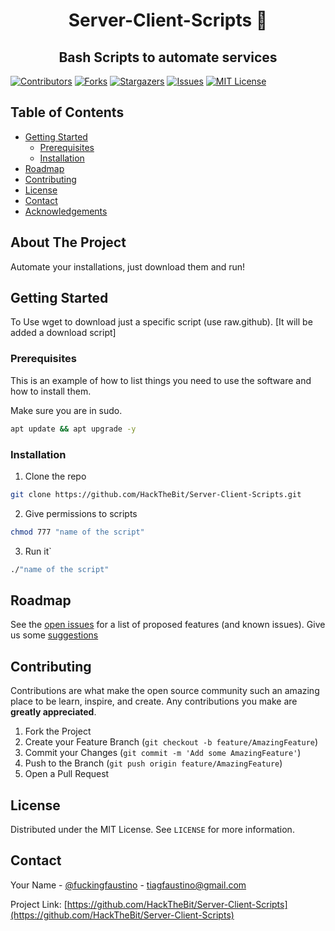 
<h1 align="center"> Server-Client-Scripts 👋</h1>
<h2 align="center"  > Bash Scripts to automate services </h2>

<!-- PROJECT SHIELDS -->
<!--
*** I'm using markdown "reference style" links for readability.
*** Reference links are enclosed in brackets [ ] instead of parentheses ( ).
*** See the bottom of this document for the declaration of the reference variables
*** for contributors-url, forks-url, etc. This is an optional, concise syntax you may use.
*** https://www.markdownguide.org/basic-syntax/#reference-style-links
-->
[![Contributors][contributors-shield]][contributors-url]
[![Forks][forks-shield]][forks-url]
[![Stargazers][stars-shield]][stars-url]
[![Issues][issues-shield]][issues-url]
[![MIT License][license-shield]][license-url]






<!-- TABLE OF CONTENTS -->
## Table of Contents

* [Getting Started](#getting-started)
  * [Prerequisites](#prerequisites)
  * [Installation](#Installation)
* [Roadmap](#roadmap)
* [Contributing](#contributing)
* [License](#license)
* [Contact](#contact)
* [Acknowledgements](#acknowledgements)



<!-- ABOUT THE PROJECT -->
## About The Project

Automate your installations, just download them and run!




<!-- GETTING STARTED -->
## Getting Started

To 
Use wget to download just a specific script (use raw.github). [It will be added a download script]


### Prerequisites

This is an example of how to list things you need to use the software and how to install them.

Make sure you are in sudo.

```sh
apt update && apt upgrade -y

```

### Installation

1. Clone the repo
```sh
git clone https://github.com/HackTheBit/Server-Client-Scripts.git
```
2. Give permissions to scripts
```sh
chmod 777 "name of the script"
```
3. Run it`
```sh
./"name of the script"
```





<!-- Suggestions and Issues -->
## Roadmap

See the [open issues](https://github.com/HackTheBit/Server-Client-Scripts/issues) for a list of proposed features (and known issues).
Give us some [suggestions](https://github.com/HackTheBit/Server-Client-Scripts/labels/suggestions)


<!-- CONTRIBUTING -->
## Contributing

Contributions are what make the open source community such an amazing place to be learn, inspire, and create. Any contributions you make are **greatly appreciated**.

1. Fork the Project
2. Create your Feature Branch (`git checkout -b feature/AmazingFeature`)
3. Commit your Changes (`git commit -m 'Add some AmazingFeature'`)
4. Push to the Branch (`git push origin feature/AmazingFeature`)
5. Open a Pull Request



<!-- LICENSE -->
## License

Distributed under the MIT License. See `LICENSE` for more information.



<!-- CONTACT -->
## Contact

Your Name - [@fuckingfaustino](https://twitter.com/fuckingfaustino) - tiagfaustino@gmail.com

Project Link: [https://github.com/HackTheBit/Server-Client-Scripts](https://github.com/HackTheBit/Server-Client-Scripts)





<!-- MARKDOWN LINKS & IMAGES -->
<!-- https://www.markdownguide.org/basic-syntax/#reference-style-links -->
[contributors-shield]: https://img.shields.io/github/contributors/HackTheBit/Server-Client-Scripts.svg?style=flat-square
[contributors-url]: https://github.com/othneildrew/HackTheBit/Server-Client-Scripts/graphs/contributors
[forks-shield]: https://img.shields.io/github/forks/HackTheBit/Server-Client-Scripts.svg?style=flat-square
[forks-url]: https://github.com/HackTheBit/Server-Client-Scripts/network/members
[stars-shield]: https://img.shields.io/github/stars/HackTheBit/Server-Client-Scripts.svg?style=flat-square
[stars-url]: https://github.com/HackTheBit/Server-Client-Scripts/stargazers
[issues-shield]: https://img.shields.io/github/issues/HackTheBit/Server-Client-Scripts.svg?style=flat-square
[issues-url]: https://github.com/HackTheBit/Server-Client-Scripts/issues
[license-shield]: https://img.shields.io/github/license/HackTheBit/Server-Client-Scripts.svg?style=flat-square
[license-url]: https://github.com/HackTheBit/Server-Client-Scripts/blob/master/LICENSE.txt
[linkedin-shield]: https://img.shields.io/badge/-LinkedIn-black.svg?style=flat-square&logo=linkedin&colorB=555
[linkedin-url]: https://www.linkedin.com/in/tiago-faustino-b07523166/

